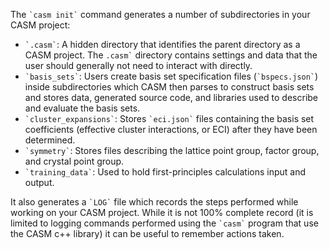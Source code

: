 The `` `casm init` `` command generates a number of subdirectories in your CASM project:
- `` `.casm` ``: A hidden directory that identifies the parent directory as a CASM project. The `` .casm` `` directory contains settings and data that the user should generally not need to interact with directly.
- `` `basis_sets` ``: Users create basis set specification files (`` `bspecs.json` ``) inside subdirectories which CASM then parses to construct basis sets and stores data, generated source code, and libraries used to describe and evaluate the basis sets.  
- `` `cluster_expansions` ``: Stores `` `eci.json` `` files containing the basis set coefficients (effective cluster interactions, or ECI) after they have been determined.
- `` `symmetry` ``: Stores files describing the lattice point group, factor group, and crystal point group.
- `` `training_data` ``: Used to hold first-principles calculations input and output.

It also generates a `` `LOG` `` file which records the steps performed while working on your CASM project. While it is not 100% complete record (it is limited to logging commands performed using the `` `casm` `` program that use the CASM c++ library) it can be useful to remember actions taken.

